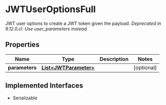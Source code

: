 

# JWTUserOptionsFull

JWT user options to create a JWT token given the payload.   *Deprecated in 9.12.0.cl. Use user_parameters instead.*

## Properties

| Name | Type | Description | Notes |
|------------ | ------------- | ------------- | -------------|
|**parameters** | [**List&lt;JWTParameter&gt;**](JWTParameter.md) |  |  [optional] |


## Implemented Interfaces

* Serializable


